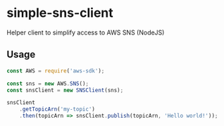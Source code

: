 # simple-sns-client
Helper client to simplify access to AWS SNS (NodeJS)

## Usage

```javascript
const AWS = require('aws-sdk');

const sns = new AWS.SNS();
const snsClient = new SNSClient(sns);

snsClient
	.getTopicArn('my-topic')
	.then(topicArn => snsClient.publish(topicArn, 'Hello world!'));
```
